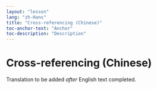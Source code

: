 ```yaml
---
layout: "lesson"
lang: "zh-Hans"
title: "Cross-referencing (Chinese)"
toc-anchor-text: "Anchor"
toc-description: "Description"
---
```


# Cross-referencing (Chinese)

Translation to be added _after_ English text completed.
